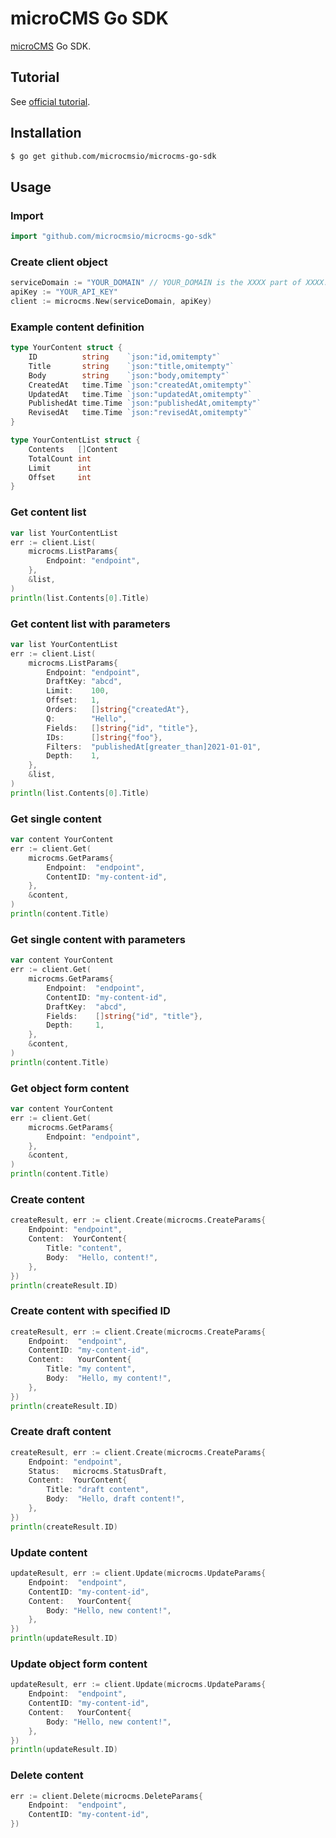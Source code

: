 # microCMS Go SDK

[microCMS](https://document.microcms.io/manual/api-request) Go SDK.

## Tutorial

See [official tutorial](https://document.microcms.io/tutorial/go/go-top).

## Installation

```sh
$ go get github.com/microcmsio/microcms-go-sdk
```

## Usage

### Import

```go
import "github.com/microcmsio/microcms-go-sdk"
```

### Create client object

```go
serviceDomain := "YOUR_DOMAIN" // YOUR_DOMAIN is the XXXX part of XXXX.microcms.io
apiKey := "YOUR_API_KEY"
client := microcms.New(serviceDomain, apiKey)
```

### Example content definition

```go
type YourContent struct {
	ID          string    `json:"id,omitempty"`
	Title       string    `json:"title,omitempty"`
	Body        string    `json:"body,omitempty"`
	CreatedAt   time.Time `json:"createdAt,omitempty"`
	UpdatedAt   time.Time `json:"updatedAt,omitempty"`
	PublishedAt time.Time `json:"publishedAt,omitempty"`
	RevisedAt   time.Time `json:"revisedAt,omitempty"`
}

type YourContentList struct {
	Contents   []Content
	TotalCount int
	Limit      int
	Offset     int
}
```

### Get content list

```go
var list YourContentList
err := client.List(
	microcms.ListParams{
		Endpoint: "endpoint",
	},
	&list,
)
println(list.Contents[0].Title)
```

### Get content list with parameters

```go
var list YourContentList
err := client.List(
	microcms.ListParams{
		Endpoint: "endpoint",
		DraftKey: "abcd",
		Limit:    100,
		Offset:   1,
		Orders:   []string{"createdAt"},
		Q:        "Hello",
		Fields:   []string{"id", "title"},
		IDs:      []string{"foo"},
		Filters:  "publishedAt[greater_than]2021-01-01",
		Depth:    1,
	},
	&list,
)
println(list.Contents[0].Title)
```

### Get single content

```go
var content YourContent
err := client.Get(
	microcms.GetParams{
		Endpoint:  "endpoint",
		ContentID: "my-content-id",
	},
	&content,
)
println(content.Title)
```

### Get single content with parameters

```go
var content YourContent
err := client.Get(
	microcms.GetParams{
		Endpoint:  "endpoint",
		ContentID: "my-content-id",
		DraftKey:  "abcd",
		Fields:    []string{"id", "title"},
		Depth:     1,
	},
	&content,
)
println(content.Title)
```

### Get object form content

```go
var content YourContent
err := client.Get(
	microcms.GetParams{
		Endpoint: "endpoint",
	},
	&content,
)
println(content.Title)
```

### Create content

```go
createResult, err := client.Create(microcms.CreateParams{
	Endpoint: "endpoint",
	Content:  YourContent{
		Title: "content",
		Body:  "Hello, content!",
	},
})
println(createResult.ID)
```

### Create content with specified ID

```go
createResult, err := client.Create(microcms.CreateParams{
	Endpoint:  "endpoint",
	ContentID: "my-content-id",
	Content:   YourContent{
		Title: "my content",
		Body:  "Hello, my content!",
	},
})
println(createResult.ID)
```

### Create draft content

```go
createResult, err := client.Create(microcms.CreateParams{
	Endpoint: "endpoint",
	Status:   microcms.StatusDraft,
	Content:  YourContent{
		Title: "draft content",
		Body:  "Hello, draft content!",
	},
})
println(createResult.ID)
```

### Update content

```go
updateResult, err := client.Update(microcms.UpdateParams{
	Endpoint:  "endpoint",
	ContentID: "my-content-id",
	Content:   YourContent{
		Body: "Hello, new content!",
	},
})
println(updateResult.ID)
```

### Update object form content

```go
updateResult, err := client.Update(microcms.UpdateParams{
	Endpoint:  "endpoint",
	ContentID: "my-content-id",
	Content:   YourContent{
		Body: "Hello, new content!",
	},
})
println(updateResult.ID)
```

### Delete content

```go
err := client.Delete(microcms.DeleteParams{
	Endpoint:  "endpoint",
	ContentID: "my-content-id",
})
```
